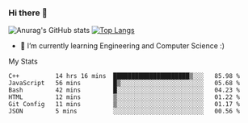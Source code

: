 ### Hi there 👋

![Anurag's GitHub stats](https://github-readme-stats.vercel.app/api?username=MatteoIorio11&show_icons=true&theme=dark) 
[![Top Langs](https://github-readme-stats.vercel.app/api/top-langs/?username=MatteoIorio11&theme=dark)](https://github.com/MatteoIorio11/github-readme-stats)

- 🌱 I’m currently learning Engineering and Computer Science :)

<!--
**MatteoIorio11/MatteoIorio11** is a ✨ _special_ ✨ repository because its `README.md` (this file) appears on your GitHub profile.

Here are some ideas to get you started:

- 🔭 I’m currently working on ...
- 🌱 I’m currently learning ...
- 👯 I’m looking to collaborate on ...
- 🤔 I’m looking for help with ...
- 💬 Ask me about ...
- 📫 How to reach me: ...
- 😄 Pronouns: ...
- ⚡ Fun fact: ...
-->
My Stats
<!--START_SECTION:waka-->

```text
C++          14 hrs 16 mins  █████████████████████▒░░░   85.98 %
JavaScript   56 mins         █▒░░░░░░░░░░░░░░░░░░░░░░░   05.68 %
Bash         42 mins         █░░░░░░░░░░░░░░░░░░░░░░░░   04.23 %
HTML         12 mins         ▒░░░░░░░░░░░░░░░░░░░░░░░░   01.22 %
Git Config   11 mins         ▒░░░░░░░░░░░░░░░░░░░░░░░░   01.17 %
JSON         5 mins          ░░░░░░░░░░░░░░░░░░░░░░░░░   00.56 %
```

<!--END_SECTION:waka-->
